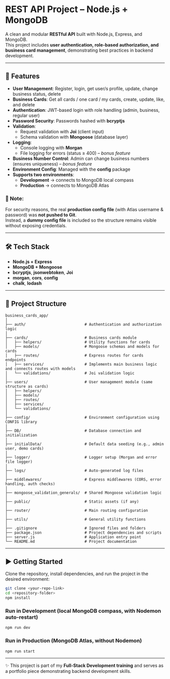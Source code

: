# REST API Project – Node.js + MongoDB

A clean and modular **RESTful API** built with Node.js, Express, and MongoDB.  
This project includes **user authentication, role-based authorization, and business card management**, demonstrating best practices in backend development.

---

## 🚀 Features

- **User Management**: Register, login, get user/s profile, update, change business status, delete  
- **Business Cards**: Get all cards / one card / my cards, create, update, like, and delete  
- **Authentication**: JWT-based login with role handling (admin, business, regular user)  
- **Password Security**: Passwords hashed with **bcryptjs**  
- **Validation**:  
  - Request validation with **Joi** (client input)  
  - Schema validation with **Mongoose** (database layer)  
- **Logging**:  
  - Console logging with **Morgan**  
  - File logging for errors (status ≥ 400) – *bonus feature*  
- **Business Number Control**: Admin can change business numbers (ensures uniqueness) – *bonus feature*  
- **Environment Config**: Managed with the **config** package  
- **Supports two environments**:  
  - **Development** → connects to MongoDB local compass  
  - **Production** → connects to MongoDB Atlas  

### 📌 Note:
For security reasons, the real **production config file** (with Atlas username & password) was **not pushed to Git**.  
Instead, a **dummy config file** is included so the structure remains visible without exposing credentials.  

---

## 🛠 Tech Stack

- **Node.js + Express**  
- **MongoDB + Mongoose**  
- **bcryptjs**, **jsonwebtoken**, **Joi**  
- **morgan**, **cors**, **config**  
- **chalk**, **lodash**  

---

## 🧩 Project Structure

```
business_cards_app/
│
├── auth/                          # Authentication and authorization logic
│
├── cards/                         # Business cards module
│   ├── helpers/                   # Utility functions for cards
│   ├── models/                    # Mongoose schemas and models for cards
│   ├── routes/                    # Express routes for cards endpoints
│   ├── services/                  # Implements main business logic and connects routes with models
│   └── validations/               # Joi validation logic
│
├── users/                         # User management module (same structure as cards)
│   ├── helpers/
│   ├── models/
│   ├── routes/
│   ├── services/
│   └── validations/
│
├── config/                        # Environment configuration using CONFIG library
│
├── DB/                            # Database connection and initialization
│
├── initialData/                   # Default data seeding (e.g., admin user, demo cards)
│
├── logger/                        # Logger setup (Morgan and error file logger)
│
├── logs/                          # Auto-generated log files
│
├── middlewares/                   # Express middlewares (CORS, error handling, auth checks)
│
├── mongoose_validation_generals/  # Shared Mongoose validation logic
│
├── public/                        # Static assets (if any)
│
├── router/                        # Main routing configuration
│
├── utils/                         # General utility functions
│
├── .gitignore                     # Ignored files and folders
├── package.json                   # Project dependencies and scripts
├── server.js                      # Application entry point
└── README.md                      # Project documentation
```

---

## ▶️ Getting Started

Clone the repository, install dependencies, and run the project in the desired environment:

```bash
git clone <your-repo-link>
cd <repository-folder>
npm install
```

### Run in Development (local MongoDB compass, with Nodemon auto-restart)
```bash
npm run dev
```

### Run in Production (MongoDB Atlas, without Nodemon)
```bash
npm run start
```

---

✨ This project is part of my **Full-Stack Development training** and serves as a portfolio piece demonstrating backend development skills.
